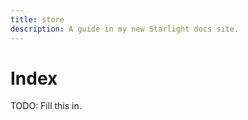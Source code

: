 ```yaml
---
title: store
description: A guide in my new Starlight docs site.
---
```

# Index

TODO: Fill this in.
